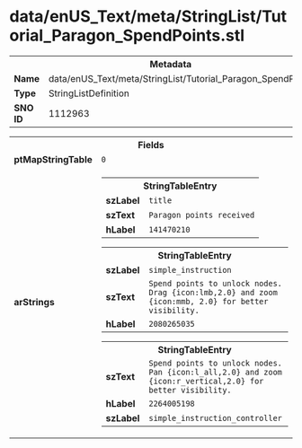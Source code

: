 <h1>data/enUS_Text/meta/StringList/Tutorial_Paragon_SpendPoints.stl</h1><table><tr><th colspan="100%">Metadata</th></tr><tr><td><b>Name</b></td><td>data/enUS_Text/meta/StringList/Tutorial_Paragon_SpendPoints.stl</td></tr><tr><td><b>Type</b></td><td>StringListDefinition</td></tr><tr><td><b>SNO ID</b></td><td>1112963</td></tr></table>

<table><tr><th colspan="100%">Fields</th></tr><tr><td><b>ptMapStringTable</b></td><td><code>0</code></td></tr><tr><td><b>arStrings</b></td><td><table><tr><th colspan="100%">StringTableEntry</th></tr><tr><td><b>szLabel</b></td><td><code>title</code></td></tr><tr><td><b>szText</b></td><td><code>Paragon points received</code></td></tr><tr><td><b>hLabel</b></td><td><code>141470210</code></td></tr></table>


<table><tr><th colspan="100%">StringTableEntry</th></tr><tr><td><b>szLabel</b></td><td><code>simple_instruction</code></td></tr><tr><td><b>szText</b></td><td><code>Spend points to unlock nodes. Drag {icon:lmb,2.0} and zoom {icon:mmb, 2.0} for better visibility.</code></td></tr><tr><td><b>hLabel</b></td><td><code>2080265035</code></td></tr></table>


<table><tr><th colspan="100%">StringTableEntry</th></tr><tr><td><b>szText</b></td><td><code>Spend points to unlock nodes. Pan {icon:l_all,2.0} and zoom {icon:r_vertical,2.0} for better visibility.</code></td></tr><tr><td><b>hLabel</b></td><td><code>2264005198</code></td></tr><tr><td><b>szLabel</b></td><td><code>simple_instruction_controller</code></td></tr></table>


</td></tr></table>

